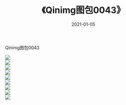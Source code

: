 ﻿---
layout: post
title:  《Qinimg图包0043》
date:   2021-01-05
img: http://imgx.orgx.ga/Qinimg图包/Qinimg图包0043/000.jpg
categories: [美女, 清纯, 唯美]
---

Qinimg图包0043

 ![](http://imgx.orgx.ga/Qinimg图包/Qinimg图包0043/001.jpg) <br>![](http://imgx.orgx.ga/Qinimg图包/Qinimg图包0043/002.jpg) <br>![](http://imgx.orgx.ga/Qinimg图包/Qinimg图包0043/003.jpg) <br>![](http://imgx.orgx.ga/Qinimg图包/Qinimg图包0043/004.jpg) <br>![](http://imgx.orgx.ga/Qinimg图包/Qinimg图包0043/005.jpg) <br>![](http://imgx.orgx.ga/Qinimg图包/Qinimg图包0043/006.jpg) <br>![](http://imgx.orgx.ga/Qinimg图包/Qinimg图包0043/007.jpg) <br>![](http://imgx.orgx.ga/Qinimg图包/Qinimg图包0043/008.jpg) <br>![](http://imgx.orgx.ga/Qinimg图包/Qinimg图包0043/009.jpg) <br>